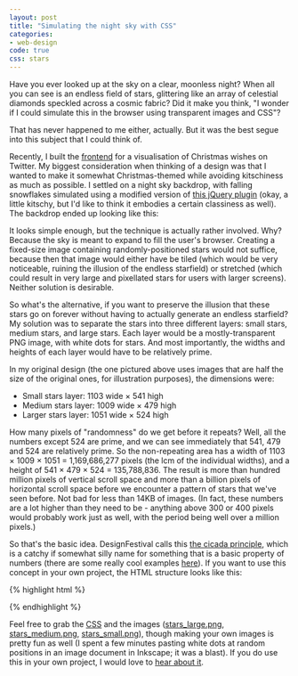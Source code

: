```yaml
---
layout: post
title: "Simulating the night sky with CSS"
categories:
- web-design
code: true
css: stars
---
```


Have you ever looked up at the sky on a clear, moonless night? When all you can see is an endless field of stars, glittering like an array of celestial diamonds speckled across a cosmic fabric? Did it make you think, "I wonder if I could simulate this in the browser using transparent images and CSS"?

That has never happened to me either, actually. But it was the best segue into this subject that I could think of.

Recently, I built the [frontend](http://xmas2012.networkdynamics.org/) for a visualisation of Christmas wishes on Twitter. My biggest consideration when thinking of a design was that I wanted to make it somewhat Christmas-themed while avoiding kitschiness as much as possible. I settled on a night sky backdrop, with falling snowflakes simulated using a modified version of [this jQuery plugin](https://github.com/loktar00/JQuery-Snowfall) (okay, a little kitschy, but I'd like to think it embodies a certain classiness as well). The backdrop ended up looking like this:

<div id="stars"><div class="large"></div><div class="medium"></div><div class="small"></div></div>

It looks simple enough, but the technique is actually rather involved. Why? Because the sky is meant to expand to fill the user's browser. Creating a fixed-size image containing randomly-positioned stars would not suffice, because then that image would either have be tiled (which would be very noticeable, ruining the illusion of the endless starfield) or stretched (which could result in very large and pixellated stars for users with larger screens). Neither solution is desirable.

So what's the alternative, if you want to preserve the illusion that these stars go on forever without having to actually generate an endless starfield? My solution was to separate the stars into three different layers: small stars, medium stars, and large stars. Each layer would be a mostly-transparent PNG image, with white dots for stars. And most importantly, the widths and heights of each layer would have to be relatively prime.

In my original design (the one pictured above uses images that are half the size of the original ones, for illustration purposes), the dimensions were:

* Small stars layer: 1103 wide × 541 high
* Medium stars layer: 1009 wide × 479 high
* Larger stars layer: 1051 wide × 524 high

How many pixels of "randomness" do we get before it repeats? Well, all the numbers except 524 are prime, and we can see immediately that 541, 479 and 524 are relatively prime. So the non-repeating area has a width of 1103 × 1009 × 1051 = 1,169,686,277 pixels (the lcm of the individual widths), and a height of 541 × 479 × 524 = 135,788,836. The result is more than hundred million pixels of vertical scroll space and more than a billion pixels of horizontal scroll space before we encounter a pattern of stars that we've seen before. Not bad for less than 14KB of images. (In fact, these numbers are a lot higher than they need to be - anything above 300 or 400 pixels would probably work just as well, with the period being well over a million pixels.)

So that's the basic idea. DesignFestival calls this [the cicada principle](http://designfestival.com/the-cicada-principle-and-why-it-matters-to-web-designers/), which is a catchy if somewhat silly name for something that is a basic property of numbers (there are some really cool examples [here](http://designfestival.com/cicada/)). If you want to use this concept in your own project, the HTML structure looks like this:

{% highlight html %}
<div id="stars">
    <div class="large"></div>
    <div class="medium"></div>
    <div class="small"></div>
</div>
{% endhighlight %}

Feel free to grab the [CSS](/css/posts/stars.css) and the images ([stars_large.png](/img/posts/night-sky-css/stars_large.png), [stars_medium.png](/img/posts/night-sky-css/stars_medium.png), [stars_small.png](/img/posts/night-sky-css/stars_small.png)), though making your own images is pretty fun as well (I spent a few minutes pasting white dots at random positions in an image document in Inkscape; it was a blast). If you do use this in your own project, I would love to [hear about it](/about#contact).

